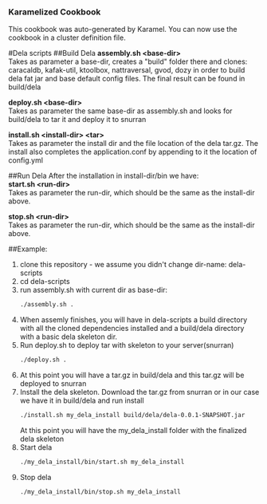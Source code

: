 ### Karamelized Cookbook

This cookbook was auto-generated by Karamel.
You can now use the cookbook in a cluster definition file.

#Dela scripts
##Build Dela
<b>assembly.sh \<base-dir\></b> <br>
Takes as parameter a base-dir, creates a "build" folder there and clones: caracaldb, kafak-util, ktoolbox, nattraversal, gvod, dozy in order to build dela fat jar and base default config files. 
The final result can be found in build/dela

<b>deploy.sh \<base-dir\></b> <br>
Takes as parameter the same base-dir as assembly.sh and looks for build/dela to tar it and deploy it to snurran

<b>install.sh \<install-dir\> \<tar\></b> <br>
Takes as parameter the install dir and the file location of the dela tar.gz. The install also completes the application.conf by appending to it the location of config.yml

##Run Dela
After the installation in install-dir/bin we have: <br>
<b>start.sh \<run-dir\></b> <br>
Takes as parameter the run-dir, which should be the same as the install-dir above.

<b>stop.sh \<run-dir\></b> <br>
Takes as parameter the run-dir, which should be the same as the install-dir above.

##Example:
1. clone this repository - we assume you didn't change dir-name: dela-scripts
2. cd dela-scripts
3. run assembly.sh with current dir as base-dir:
   ```sh 
   ./assembly.sh . 
   ```
4. When assemly finishes, you will have in dela-scripts a build directory with all the cloned dependencies installed and a build/dela directory with a basic dela skeleton dir.
5. Run deploy.sh to deploy tar with skeleton to your server(snurran)<br>
   ```sh 
   ./deploy.sh .
   ```
6. At this point you will have a tar.gz in build/dela and this tar.gz will be deployed to snurran
7. Install the dela skeleton. Download the tar.gz from snurran or in our case we have it in build/dela and run install
   ```sh 
   ./install.sh my_dela_install build/dela/dela-0.0.1-SNAPSHOT.jar
   ```  
   At this point you will have the my_dela_install folder with the finalized dela skeleton
8. Start dela  
   ```sh 
   ./my_dela_install/bin/start.sh my_dela_install
   ```
9. Stop dela  
   ```sh 
   ./my_dela_install/bin/stop.sh my_dela_install
   ```
